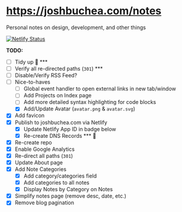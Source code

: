 
# https://joshbuchea.com/notes

Personal notes on design, development, and other things

[![Netlify Status](https://api.netlify.com/api/v1/badges/02843764-2b7b-4e0a-b0b4-8dd1b1fb642c/deploy-status)](https://app.netlify.com/sites/joshbuchea/deploys)

**TODO:**

- [ ] Tidy up 🧹 ***
- [ ] Verify all re-directed paths (`301`) ***
- [ ] Disable/Verify RSS Feed?
- [ ] Nice-to-haves
  - [ ] Global event handler to open external links in new tab/window
  - [ ] Add Projects on Index page
  - [ ] Add more detailed syntax highlighting for code blocks
  - [x] Add/Update Avatar (`avatar.png` & `avatar.svg`)
- [x] Add favicon
- [x] Publish to joshbuchea.com via Netlify
  - [x] Update Netlify App ID in badge below
  - [x] Re-create DNS Records *** 🚨
- [x] Re-create repo
- [x] Enable Google Analytics
- [x] Re-direct all paths (`301`)
- [x] Update About page
- [x] Add Note Categories
  - [x] Add category/categories field
  - [x] Add categories to all notes
  - [x] Display Notes by Category on Notes
- [x] Simplify notes page (remove desc, date, etc.)
- [x] Remove blog pagination
